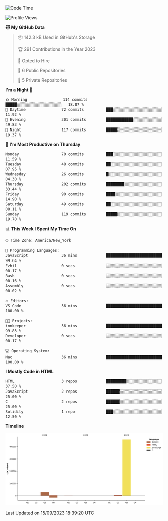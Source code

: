 <!--START_SECTION:waka-->
![Code Time](http://img.shields.io/badge/Code%20Time-43%20hrs%2042%20mins-blue)

![Profile Views](http://img.shields.io/badge/Profile%20Views-10-blue)

**🐱 My GitHub Data** 

> 📦 142.3 kB Used in GitHub's Storage 
 > 
> 🏆 291 Contributions in the Year 2023
 > 
> 💼 Opted to Hire
 > 
> 📜 6 Public Repositories 
 > 
> 🔑 5 Private Repositories 
 > 
**I'm a Night 🦉** 

```text
🌞 Morning                114 commits         █████░░░░░░░░░░░░░░░░░░░░   18.87 % 
🌆 Daytime                72 commits          ███░░░░░░░░░░░░░░░░░░░░░░   11.92 % 
🌃 Evening                301 commits         ████████████░░░░░░░░░░░░░   49.83 % 
🌙 Night                  117 commits         █████░░░░░░░░░░░░░░░░░░░░   19.37 % 
```
📅 **I'm Most Productive on Thursday** 

```text
Monday                   70 commits          ███░░░░░░░░░░░░░░░░░░░░░░   11.59 % 
Tuesday                  48 commits          ██░░░░░░░░░░░░░░░░░░░░░░░   07.95 % 
Wednesday                26 commits          █░░░░░░░░░░░░░░░░░░░░░░░░   04.30 % 
Thursday                 202 commits         ████████░░░░░░░░░░░░░░░░░   33.44 % 
Friday                   90 commits          ████░░░░░░░░░░░░░░░░░░░░░   14.90 % 
Saturday                 49 commits          ██░░░░░░░░░░░░░░░░░░░░░░░   08.11 % 
Sunday                   119 commits         █████░░░░░░░░░░░░░░░░░░░░   19.70 % 
```


📊 **This Week I Spent My Time On** 

```text
🕑︎ Time Zone: America/New_York

💬 Programming Languages: 
JavaScript               36 mins             █████████████████████████   99.64 % 
Ezhil                    0 secs              ░░░░░░░░░░░░░░░░░░░░░░░░░   00.17 % 
Bash                     0 secs              ░░░░░░░░░░░░░░░░░░░░░░░░░   00.16 % 
Assembly                 0 secs              ░░░░░░░░░░░░░░░░░░░░░░░░░   00.02 % 

🔥 Editors: 
VS Code                  36 mins             █████████████████████████   100.00 % 

🐱‍💻 Projects: 
innkeeper                36 mins             █████████████████████████   99.83 % 
Developer                0 secs              ░░░░░░░░░░░░░░░░░░░░░░░░░   00.17 % 

💻 Operating System: 
Mac                      36 mins             █████████████████████████   100.00 % 
```

**I Mostly Code in HTML** 

```text
HTML                     3 repos             █████████░░░░░░░░░░░░░░░░   37.50 % 
JavaScript               2 repos             ██████░░░░░░░░░░░░░░░░░░░   25.00 % 
C                        2 repos             ██████░░░░░░░░░░░░░░░░░░░   25.00 % 
Solidity                 1 repo              ███░░░░░░░░░░░░░░░░░░░░░░   12.50 % 
```



**Timeline**

![Lines of Code chart](https://raw.githubusercontent.com/joshmccoydev/joshmccoydev/main/assets/bar_graph.png)


 Last Updated on 15/09/2023 18:39:20 UTC
<!--END_SECTION:waka-->
